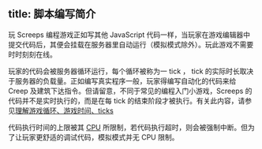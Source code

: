 title: 脚本编写简介
---

玩 Screeps 编程游戏正如写其他 JavaScript 代码一样，当玩家在游戏编辑器中提交代码后，其便会挂载在服务器里自动运行（模拟模式除外）。玩此游戏不需要时时刻刻在线。

玩家的代码会被服务器循环运行，每个循环被称为一 tick ， tick 的实际时长取决于服务器的负载量。正如编写真实程序一般，玩家得编写自动化的代码来给 Creep 及建筑下达指令。但请留意，不同于常见的编程入门小游戏，Screeps 的代码并不是实时执行的，而是在每 tick 的结束阶段才被执行。有关此内容，请参见[理解游戏循环、游戏时间、ticks](/game-loop.html)

代码执行时间的上限被其 [CPU](cpu-limit.html) 所限制，若代码执行超时，则会被强制中断。但为了让玩家更舒适的调试代码，模拟模式并无 CPU 限制。
